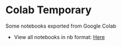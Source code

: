 # Colab Temporary
Some notebooks exported from Google Colab

- View all notebooks in nb format: [Here](https://nbviewer.jupyter.org/github/huyhoang17/Colab_Temporary/tree/master/)